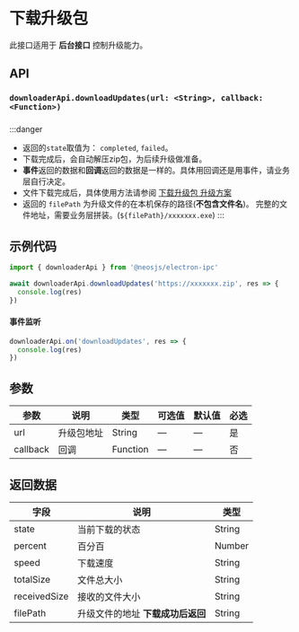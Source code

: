 # 下载升级包

此接口适用于 **后台接口** 控制升级能力。


## API
### `downloaderApi.downloadUpdates(url: <String>, callback: <Function>)`
### 

:::danger
- 返回的`state`取值为： `completed`, `failed`。
- 下载完成后，会自动解压zip包，为后续升级做准备。
- **事件**返回的数据和**回调**返回的数据是一样的。具体用回调还是用事件，请业务层自行决定。
- 文件下载完成后，具体使用方法请参阅 [下载升级包 升级方案](/updater/download.html)
- 返回的 `filePath` 为升级文件的在本机保存的路径(**不包含文件名**)。
完整的文件地址，需要业务层拼装。(`${filePath}/xxxxxxx.exe`)
:::

## 示例代码
```js
import { downloaderApi } from '@neosjs/electron-ipc'

await downloaderApi.downloadUpdates('https://xxxxxxx.zip', res => {
  console.log(res)
})
```

####  事件监听
```js
downloaderApi.on('downloadUpdates', res => {
  console.log(res)
})
```

## 参数

| 参数 | 说明    | 类型   | 可选值 | 默认值 |必选 |
| ---- | ------- | ------ | ------ | ------ | ------ |
| url | 升级包地址 | String | —      | —      | 是      |
| callback | 回调 | Function | —      | —      | 否      |

## 返回数据

| 字段 | 说明    | 类型   | 
| ---- | ------- | ------ | 
| state | 当前下载的状态 | String |
| percent | 百分百 | Number | 
| speed | 下载速度 | String | 
| totalSize | 文件总大小 | String | 
| receivedSize | 接收的文件大小 | String | 
| filePath | 升级文件的地址 **下载成功后返回** | String | 

